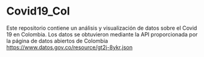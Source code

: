 # Covid19_Col

Este repositorio contiene un análisis y visualización de datos sobre el Covid 19 en Colombia.
Los datos se obtuvieron mediante la API proporcionada por la página de datos abiertos de Colombia
https://www.datos.gov.co/resource/gt2j-8ykr.json
